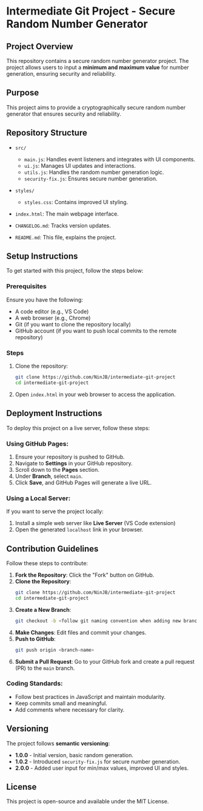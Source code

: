 # Intermediate Git Project - Secure Random Number Generator

## Project Overview

This repository contains a secure random number generator project. The project allows users to input a **minimum and maximum value** for number generation, ensuring security and reliability.

## Purpose

This project aims to provide a cryptographically secure random number generator that ensures security and reliability.

## Repository Structure

- `src/`
  - `main.js`: Handles event listeners and integrates with UI components.  
  - `ui.js`: Manages UI updates and interactions.  
  - `utils.js`: Handles the random number generation logic.  
  - `security-fix.js`: Ensures secure number generation.  

- `styles/`
  - `styles.css`: Contains improved UI styling.

- `index.html`: The main webpage interface.  
- `CHANGELOG.md`: Tracks version updates.  
- `README.md`: This file, explains the project.  

## Setup Instructions

To get started with this project, follow the steps below:

### Prerequisites

Ensure you have the following:  

- A code editor (e.g., VS Code)  
- A web browser (e.g., Chrome)  
- Git (if you want to clone the repository locally)  
- GitHub account (if you want to push local commits to the remote repository)  

### Steps

1. Clone the repository:  
    ```bash
    git clone https://github.com/NinJB/intermediate-git-project
    cd intermediate-git-project
    ```
2. Open `index.html` in your web browser to access the application.

## Deployment Instructions

To deploy this project on a live server, follow these steps:

### Using GitHub Pages:

1. Ensure your repository is pushed to GitHub.
2. Navigate to **Settings** in your GitHub repository.
3. Scroll down to the **Pages** section.
4. Under **Branch**, select `main`.
5. Click **Save**, and GitHub Pages will generate a live URL.

### Using a Local Server:

If you want to serve the project locally:  
1. Install a simple web server like **Live Server** (VS Code extension)
2. Open the generated `localhost` link in your browser.

## Contribution Guidelines

Follow these steps to contribute:

1. **Fork the Repository**: Click the "Fork" button on GitHub.
2. **Clone the Repository**:
    ```bash
    git clone https://github.com/NinJB/intermediate-git-project
    cd intermediate-git-project
    ```
3. **Create a New Branch**:
    ```bash
    git checkout -b <follow git naming convention when adding new branch>
    ```
4. **Make Changes**: Edit files and commit your changes.
5. **Push to GitHub**:
    ```bash
    git push origin <branch-name>
    ```
6. **Submit a Pull Request**: Go to your GitHub fork and create a pull request (PR) to the `main` branch.

### Coding Standards:

- Follow best practices in JavaScript and maintain modularity.
- Keep commits small and meaningful.
- Add comments where necessary for clarity.

## Versioning

The project follows **semantic versioning**:

- **1.0.0** - Initial version, basic random generation.
- **1.0.2** - Introduced `security-fix.js` for secure number generation.  
- **2.0.0** - Added user input for min/max values, improved UI and styles.  

## License

This project is open-source and available under the MIT License.
